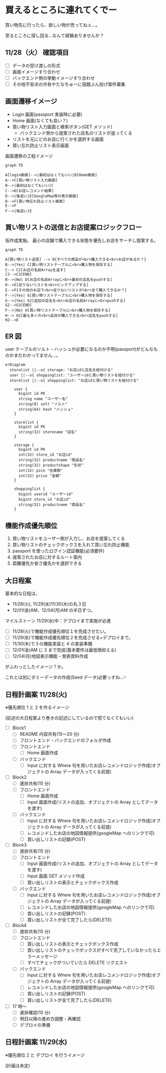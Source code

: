 # 買えるところに連れてくでー

買い物先に行ったら、欲しい物が売ってねぇ…。

至るところに探し回る…なんて経験ありませんか？

## 11/28（火） 確認項目

- [ ] データの受け渡しの形式
- [ ] 画面イメージすり合わせ
- [ ] バックエンド側の挙動イメージすり合わせ
- [ ] その他不安点の共有やたなちゅーに宿題ぶん投げ案件募集

## 画面遷移イメージ

- Login 画面(passport 実装時に必要)
- Home 画面(なくても良い？)
- 買い物リスト入力画面と検索ボタン(GET メソッド)
  - バックエンド側から提案された店名のリストが返ってくる
- リストを元にどのお店に行くかを選択する画面
- 買い忘れ防止リスト表示画面

画面遷移の工程イメージ

```mermaid
graph TD

A[login画面]-->|最初はなくてもいい|B[Home画面]
A-->C[買い物リスト入力画面]
B-->|最初はなくてもいい|C
C-->D[お店レコメンド結果]
D-->|後追い|E[GoogleMap等の表示画面]
D-->F[買い物忘れ防止リスト画面]
E-->F
F-->|後追い|E

```

## 買い物リストの送信とお店提案ロジックフロー

仮作成実施。
最小の店舗で購入できる状態を優先しお店をサーチし提案する。

```mermaid
graph TD

A[買い物リスト送信] --> B{すべての商品が<br>購入できる<br>お店があるか？}
B-->|Yes| C[買い物リストテーブルに<br>購入物を保存する]
C--> C2[お店の名前Arrayを返す]
C2-->C3[END]
B-->|No| D[お店の名前Arrayに<br>最初の店名をpushする]
D-->E[足りないリストを<br>ピックアップする]
E-->F{その他のお店で<br>足りないリストが<br>全て購入できるか？}
F-->|Yes| G[買い物リストテーブルに<br>購入物を保存する]
G-->|Yes| G2[追加の店名を<br>お店の名前Arrayに<br>pushする]
G2-->G3[END]
F-->|No| H[買い物リストテーブルに<br>購入物を保存する]
H--> H2[最も多くの<br>品目が購入できる<br>店名をpushする]
H2-->E
```

## ER 図

user テーブルのソルト・ハッシュが必要になるのか不明(passport)がどんなものかまだわかってません…。

```mermaid
erDiagram
  storelist ||--o{ storage: "お店idと店名を紐付ける"
  user ||--o{ shoppinglist: "ユーザーidと買い物リストを紐付ける"
  storelist ||--o{ shoppinglist: "お店idと買い物リストを紐付ける"

    user {
      bigint id PK
      string name "ユーザー名"
      string(8) solt "ソルト"
      string(64) hash "ハッシュ"
    }

    storelist {
      bigint id PK
      string(32) storename "店名"
    }

    storage {
      bigint id PK
      int(32) store_id "お店id"
      string(32) productname "商品名"
      string(32) productshape "形状"
      int(32) pice "在庫数"
      int(32) price "金額"
    }

    shoppinglist {
      bigint userid "ユーザーid"
      bigint store_id "お店id"
      string(32) productname "商品名"
    }

```

## 機能作成優先順位

1. 買い物リストをユーザー側が入力し、お店を提案してくる
2. 買い物リストのチェックボックスを入れて買い忘れ防止機能
3. passport を使ったログイン認証機能(必須要件)
4. 提案されたお店に対するルート案内
5. 距離優先か安さ優先かを選択できる

## 大日程案

基本的な日程は、

- 11/28(火), 11/29(水)11/30(木)の丸３日
- 12/01(金)AM、12/04(月)AM の半日ずつ。

マイルストーン
11/29(水)中：デプロイまで実施が必達

- [ ] 11/28(火)で機能作成優先順位１を完成させたい。
- [ ] 11/29(水)で機能作成優先順位２を完成させる+デプロイまで。
- [ ] 11/30(木)で３の機能実装と 4 の実装準備
- [ ] 12/01(金)AM に 3 まで完成(基本要件は最低限抑える)
- [ ] 12/04(月)地図表示機能・発表資料作成

がふわっとしたイメージ？か。

これとは別にダミーデータの作成(Seed データ)必要っすね…💦

## 日程計画案 11/28(火)

※優先順位 1 と 2 を作るイメージ

(前述の大日程案より巻きの記述にしているので慌てなくてもいい)

- [ ] Block1
  - [ ] README 内容共有(15〜20 分)
  - [ ] フロントエンド・バックエンドのフォルダ作成
  - [ ] フロントエンド
    - [ ] Home 画面作成
  - [ ] バックエンド
    - [ ] Input に対する Where 句を用いたお店レコメンドロジック作成(オブジェクトの Array データが入ってくる前提)
- [ ] Block2
  - [ ] 進捗共有(15 分)
  - [ ] フロントエンド
    - [ ] Home 画面作成
    - [ ] Input 画面作成(リストの追加、オブジェクトの Array としてデータを渡す)
  - [ ] バックエンド
    - [ ] Input に対する Where 句を用いたお店レコメンドロジック作成(オブジェクトの Array データが入ってくる前提)
    - [ ] レコメンドしたお店の地図情報提供(googleMap へのリンクで可)
    - [ ] 買い出しリストの記録(POST)
- [ ] Block3
  - [ ] 進捗共有(15 分)
  - [ ] フロントエンド
    - [ ] Input 画面作成(リストの追加、オブジェクトの Array としてデータを渡す)
    - [ ] Input 画面 GET メソッド作成
    - [ ] 買い出しリストの表示とチェックボックス作成
  - [ ] バックエンド
    - [ ] Input に対する Where 句を用いたお店レコメンドロジック作成(オブジェクトの Array データが入ってくる前提)
    - [ ] レコメンドしたお店の地図情報提供(googleMap へのリンクで可)
    - [ ] 買い出しリストの記録(POST)
    - [ ] 買い出しリストが全て完了したら(DELETE)
- [ ] Block4
  - [ ] 進捗共有(15 分)
  - [ ] フロントエンド
    - [ ] 買い出しリストの表示とチェックボックス作成
    - [ ] 買い出しリストのチェックボックスがすべて完了していなかったらエラーメッセージ
    - [ ] すべてチェックがついていたら DELETE リクエスト
  - [ ] バックエンド
    - [ ] Input に対する Where 句を用いたお店レコメンドロジック作成(オブジェクトの Array データが入ってくる前提)
    - [ ] レコメンドしたお店の地図情報提供(googleMap へのリンクで可)
    - [ ] 買い出しリストの記録(POST)
    - [ ] 買い出しリストが全て完了したら(DELETE)
- [ ] 17 時〜
  - [ ] 進捗確認(15 分)
  - [ ] 明日以降の進め方調整・再確認
  - [ ] デプロイの準備

## 日程計画案 11/29(水)

※優先順位 2 と デプロイ を行うイメージ

(計画は未定)
